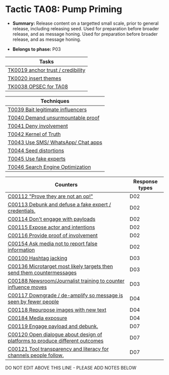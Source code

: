 # Tactic TA08: Pump Priming

* **Summary:** Release content on a targetted small scale, prior to general release, including releasing seed. Used for preparation before broader release, and as message honing.  Used for preparation before broader release, and as message honing. 

* **Belongs to phase:** P03



| Tasks |
| ----- |
| [TK0019 anchor trust / credibility](../generated_pages/tasks/TK0019.md) |
| [TK0020 insert themes](../generated_pages/tasks/TK0020.md) |
| [TK0038 OPSEC for TA08](../generated_pages/tasks/TK0038.md) |



| Techniques |
| ---------- |
| [T0039 Bait legitimate influencers](../generated_pages/techniques/T0039.md) |
| [T0040 Demand unsurmountable proof](../generated_pages/techniques/T0040.md) |
| [T0041 Deny involvement](../generated_pages/techniques/T0041.md) |
| [T0042 Kernel of Truth](../generated_pages/techniques/T0042.md) |
| [T0043 Use SMS/ WhatsApp/ Chat apps](../generated_pages/techniques/T0043.md) |
| [T0044 Seed distortions](../generated_pages/techniques/T0044.md) |
| [T0045 Use fake experts](../generated_pages/techniques/T0045.md) |
| [T0046 Search Engine Optimization](../generated_pages/techniques/T0046.md) |



| Counters | Response types |
| -------- | -------------- |
| [C00112 "Prove they are not an op!"](../generated_pages/counters/C00112.md) | D02 |
| [C00113 Debunk and defuse a fake expert / credentials.](../generated_pages/counters/C00113.md) | D02 |
| [C00114 Don't engage with payloads](../generated_pages/counters/C00114.md) | D02 |
| [C00115 Expose actor and intentions](../generated_pages/counters/C00115.md) | D02 |
| [C00116 Provide proof of involvement](../generated_pages/counters/C00116.md) | D02 |
| [C00154 Ask media not to report false information](../generated_pages/counters/C00154.md) | D02 |
| [C00100 Hashtag jacking](../generated_pages/counters/C00100.md) | D03 |
| [C00136 Microtarget most likely targets then send them countermessages](../generated_pages/counters/C00136.md) | D03 |
| [C00188 Newsroom/Journalist training to counter influence moves](../generated_pages/counters/C00188.md) | D03 |
| [C00117 Downgrade / de-amplify so message is seen by fewer people](../generated_pages/counters/C00117.md) | D04 |
| [C00118 Repurpose images with new text](../generated_pages/counters/C00118.md) | D04 |
| [C00184 Media exposure](../generated_pages/counters/C00184.md) | D04 |
| [C00119 Engage payload and debunk.](../generated_pages/counters/C00119.md) | D07 |
| [C00120 Open dialogue about design of platforms to produce different outcomes](../generated_pages/counters/C00120.md) | D07 |
| [C00121 Tool transparency and literacy for channels people follow. ](../generated_pages/counters/C00121.md) | D07 |


DO NOT EDIT ABOVE THIS LINE - PLEASE ADD NOTES BELOW